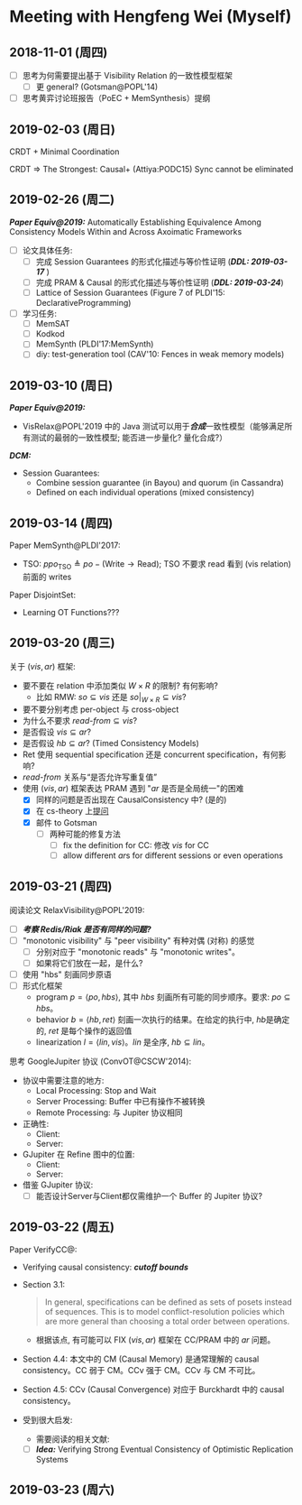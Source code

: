 ﻿# Meeting with Hengfeng Wei (Myself)

## 2018-11-01 (周四)
- [ ] 思考为何需要提出基于 Visibility Relation 的一致性模型框架
  - [ ] 更 general? (Gotsman@POPL'14)
- [ ] 思考黄弈讨论班报告（PoEC + MemSynthesis）提纲 

## 2019-02-03 (周日)

CRDT + Minimal Coordination

CRDT => The Strongest: Causal+ (Attiya:PODC15)
Sync cannot be eliminated

## 2019-02-26 (周二)
***Paper Equiv@2019:*** Automatically Establishing Equivalence Among Consistency Models Within and Across Axoimatic Frameworks
- [ ] 论文具体任务:
  - [ ] 完成 Session Guarantees 的形式化描述与等价性证明 (***DDL: 2019-03-17*** )
  - [ ] 完成 PRAM & Causal 的形式化描述与等价性证明 (***DDL: 2019-03-24***)
  - [ ] Lattice of Session Guarantees (Figure 7 of PLDI'15: DeclarativeProgramming)
- [ ] 学习任务:
	- [ ] MemSAT
	- [ ] Kodkod
	- [ ] MemSynth (PLDI'17:MemSynth)
	- [ ] diy: test-generation tool (CAV'10: Fences in weak memory models) 

## 2019-03-10 (周日)
***Paper Equiv@2019:***
- VisRelax@POPL'2019 中的 Java 测试可以用于***合成***一致性模型（能够满足所有测试的最弱的一致性模型; 能否进一步量化? 量化合成?）

***DCM:***
- Session Guarantees:
	- Combine session guarantee (in Bayou) and quorum (in Cassandra)
	- Defined on each individual operations (mixed consistency)

## 2019-03-14 (周四)
Paper MemSynth@PLDI'2017:
- TSO: $ppo_{\text{TSO}} \triangleq po - (\text{Write} \to \text{Read})$; TSO 不要求 read 看到 (vis relation) 前面的 writes

Paper DisjointSet:
- Learning OT Functions???

## 2019-03-20 (周三)
关于 $(vis, ar)$ 框架:
- 要不要在 relation 中添加类似 $W \times R$ 的限制? 有何影响?
	- 比如 RMW: $so \subseteq vis$ 还是 $so|_{W \times R} \subseteq vis$?
- 要不要分别考虑 per-object 与 cross-object
- 为什么不要求 $read\text{-}from \subseteq vis$?
- 是否假设 $vis \subseteq ar$?
- 是否假设 $hb \subseteq ar$? (Timed Consistency Models)
- $\text{Ret}$ 使用 sequential specification 还是 concurrent specification，有何影响?	
- $read\text{-}from$ 关系与“是否允许写重复值”
- 使用 $(vis, ar)$ 框架表达 PRAM 遇到 "$ar$ 是否是全局统一"的困难
	- [x] 同样的问题是否出现在 CausalConsistency 中? (是的)
	- [x] 在 cs-theory 上[提问](https://cstheory.stackexchange.com/q/42556/12739)
	- [x] 邮件 to Gotsman
		- [ ] 两种可能的修复方法
			- [ ] fix the definition for CC: 修改 $vis$ for CC
			- [ ] allow different $ar$s for different sessions or even operations

## 2019-03-21 (周四)
阅读论文 RelaxVisibility@POPL'2019:
- [ ] ***考察 Redis/Riak 是否有同样的问题?***
- [ ] "monotonic visibility" 与 "peer visibility" 有种对偶 (对称) 的感觉
	- [ ] 分别对应于 "monotonic reads" 与 "monotonic writes"。
	- [ ] 如果将它们放在一起，是什么?
- [ ] 使用 "hbs" 刻画同步原语
- [ ] 形式化框架
	- program $p = \langle po, hbs \rangle$, 其中 $hbs$ 刻画所有可能的同步顺序。要求: $po \subseteq hbs$。
	- behavior $b = \langle hb, ret \rangle$ 刻画一次执行的结果。在给定的执行中, $hb$是确定的, $ret$ 是每个操作的返回值
	- linearization $l = \langle lin, vis \rangle$。$lin$ 是全序, $hb \subseteq lin$。

思考 GoogleJupiter 协议 (ConvOT@CSCW'2014):
- 协议中需要注意的地方:
	- Local Processing: Stop and Wait
	- Server Processing: Buffer 中已有操作不被转换
	- Remote Processing: 与 Jupiter 协议相同
- 正确性:
	- Client: 
	- Server:
- GJupiter 在 Refine 图中的位置:
	- Client: 
	- Server:
- 借鉴 GJupiter 协议:
	- [ ] 能否设计Server与Client都仅需维护一个 Buffer 的 Jupiter 协议?

## 2019-03-22 (周五)
Paper VerifyCC@:
- Verifying causal consistency: ***cutoff bounds***
- Section 3.1:
  > In general, specifications can be defined as sets of posets instead of sequences. This is to model conflict-resolution policies which are more general than choosing a total order between operations.
  - 根据该点, 有可能可以 FIX $(vis, ar)$ 框架在 CC/PRAM 中的 $ar$ 问题。

- Section 4.4: 本文中的 CM (Causal Memory) 是通常理解的 causal consistency。CC 弱于 CM。CCv 强于 CM。CCv 与 CM 不可比。
- Section 4.5: CCv (Causal Convergence) 对应于 Burckhardt 中的 causal consistency。
- 受到很大启发:
	- 需要阅读的相关文献: 
	- [ ] ***Idea:*** Verifying Strong Eventual Consistency of Optimistic Replication Systems

## 2019-03-23 (周六)
